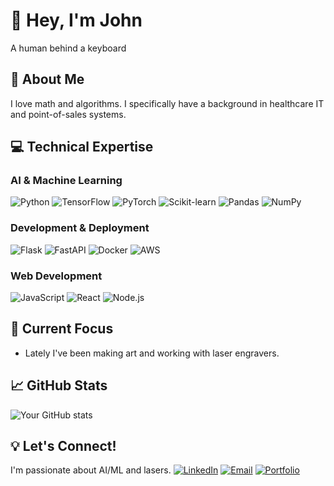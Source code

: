 # 👋 Hey, I'm John

A human behind a keyboard

## 🎯 About Me
I love math and algorithms. I specifically have a background in healthcare IT and point-of-sales systems.

## 💻 Technical Expertise

### AI & Machine Learning
![Python](https://img.shields.io/badge/-Python-3776AB?style=flat-square&logo=python&logoColor=white)
![TensorFlow](https://img.shields.io/badge/-TensorFlow-FF6F00?style=flat-square&logo=tensorflow&logoColor=white)
![PyTorch](https://img.shields.io/badge/-PyTorch-EE4C2C?style=flat-square&logo=pytorch&logoColor=white)
![Scikit-learn](https://img.shields.io/badge/-Scikit--learn-F7931E?style=flat-square&logo=scikit-learn&logoColor=white)
![Pandas](https://img.shields.io/badge/-Pandas-150458?style=flat-square&logo=pandas&logoColor=white)
![NumPy](https://img.shields.io/badge/-NumPy-013243?style=flat-square&logo=numpy&logoColor=white)

### Development & Deployment
![Flask](https://img.shields.io/badge/-Flask-000000?style=flat-square&logo=flask&logoColor=white)
![FastAPI](https://img.shields.io/badge/-FastAPI-009688?style=flat-square&logo=fastapi&logoColor=white)
![Docker](https://img.shields.io/badge/-Docker-2496ED?style=flat-square&logo=docker&logoColor=white)
![AWS](https://img.shields.io/badge/-AWS-232F3E?style=flat-square&logo=amazon-aws&logoColor=white)

### Web Development
![JavaScript](https://img.shields.io/badge/-JavaScript-F7DF1E?style=flat-square&logo=javascript&logoColor=black)
![React](https://img.shields.io/badge/-React-61DAFB?style=flat-square&logo=react&logoColor=black)
![Node.js](https://img.shields.io/badge/-Node.js-339933?style=flat-square&logo=node.js&logoColor=white)

## 🌱 Current Focus
- Lately I've been making art and working with laser engravers.

## 📈 GitHub Stats
![Your GitHub stats](https://github-readme-stats.vercel.app/api?username=YourGitHubUsername&show_icons=true&theme=radical)

## 💡 Let's Connect!
I'm passionate about AI/ML and lasers. 
[![LinkedIn](https://img.shields.io/badge/-LinkedIn-0077B5?style=flat-square&logo=linkedin&logoColor=white)](Your-LinkedIn-URL)
[![Email](https://img.shields.io/badge/-Email-D14836?style=flat-square&logo=gmail&logoColor=white)](mailto:johnrolandwood@gmail.com)
[![Portfolio](https://img.shields.io/badge/-Portfolio-000000?style=flat-square&logo=react&logoColor=white)](Your-Portfolio-URL)
